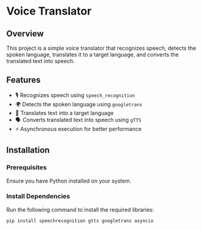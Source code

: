 # Voice Translator

## Overview
This project is a simple voice translator that recognizes speech, detects the spoken language, translates it to a target language, and converts the translated text into speech.

## Features
- 🎙️ Recognizes speech using `speech_recognition`
- 🌍 Detects the spoken language using `googletrans`
- 🔁 Translates text into a target language
- 🗣️ Converts translated text into speech using `gTTS`
- ⚡ Asynchronous execution for better performance

## Installation
### Prerequisites
Ensure you have Python installed on your system.

### Install Dependencies
Run the following command to install the required libraries:
```sh
pip install speechrecognition gtts googletrans asyncio
